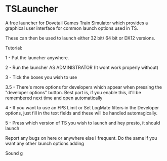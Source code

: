 # TSLauncher

A free launcher for Dovetail Games Train Simulator which provides a
graphical user interface for common launch options used in TS.

These can then be used to launch either 32 bit/ 64 bit or DX12 versions.

Tutorial:

1 - Put the launcher anywhere.

2 - Run the launcher AS ADMINISTRATOR (It wont work properly without)

3 - Tick the boxes you wish to use

3.5 - There's more options for developers which appear when pressing the "developer options" button. Best part is, if you enable this, it'll be remembered next time and open automatically

4 - If you want to use an FPS Limit or Set LogMate filters in the Developer options, just fill in the text fields and these will be handled automagically.

5 - Press which version of TS you wish to launch and hey presto, it should launch

Report any bugs on here or anywhere else I frequent.
Do the same if you want any other launch options adding

Sound g
